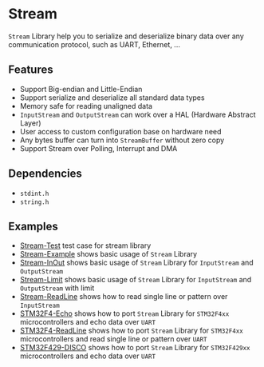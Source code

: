 # Stream
`Stream` Library help you to serialize and deserialize binary data over any communication protocol, such as UART, Ethernet, ...

## Features
- Support Big-endian and Little-Endian
- Support serialize and deserialize all standard data types
- Memory safe for reading unaligned data
- `InputStream` and `OutputStream` can work over a HAL (Hardware Abstract Layer)
- User access to custom configuration base on hardware need
- Any bytes buffer can turn into `StreamBuffer` without zero copy
- Support Stream over Polling, Interrupt and DMA

## Dependencies
- `stdint.h`
- `string.h`

## Examples
- [Stream-Test](./Examples/Stream-Test/) test case for stream library
- [Stream-Example](./Examples/Stream-Example/) shows basic usage of `Stream` Library
- [Stream-InOut](./Examples/Stream-InOut/) shows basic usage of `Stream` Library for `InputStream` and `OutputStream`
- [Stream-Limit](./Examples/Stream-Limit/) shows basic usage of `Stream` Library for `InputStream` and `OutputStream` with limit
- [Stream-ReadLine](./Examples/Stream-ReadLine/) shows how to read single line or pattern over `InputStream`
- [STM32F4-Echo](./Examples/STM32F4-Echo/) shows how to port `Stream` Library for `STM32F4xx` microcontrollers and echo data over `UART`
- [STM32F4-ReadLine](./Examples/STM32F4-ReadLine/) shows how to port `Stream` Library for `STM32F4xx` microcontrollers and read single line or pattern over `UART`
- [STM32F429-DISCO](./Examples/STM32F429-DISCO-Stream/) shows how to port `Stream` Library for `STM32F429xx` microcontrollers and echo data over `UART`

